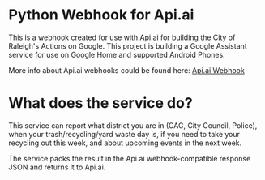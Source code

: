 # Python Webhook for Api.ai
This is a webhook created for use with Api.ai for building the City of Raleigh's Actions on Google.  This project is building a Google Assistant service for use on Google Home and supported Android Phones.

More info about Api.ai webhooks could be found here:
[Api.ai Webhook](https://docs.api.ai/docs/webhook)

# What does the service do?
This service can report what district you are in (CAC, City Council, Police), when your trash/recycling/yard waste day is, if you need to take your recycling out this week, and about upcoming events in the next week.

The service packs the result in the Api.ai webhook-compatible response JSON and returns it to Api.ai.

